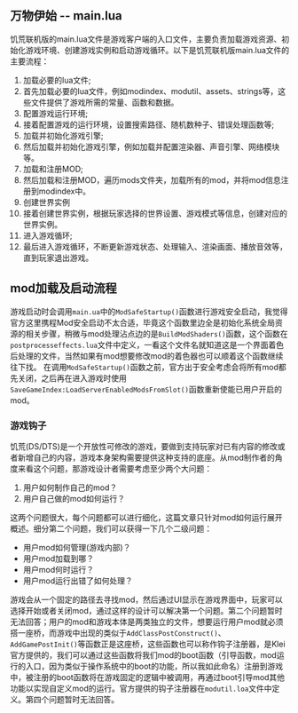 ## 万物伊始 -- main.lua

饥荒联机版的main.lua文件是游戏客户端的入口文件，主要负责加载游戏资源、初始化游戏环境、创建游戏实例和启动游戏循环。以下是饥荒联机版main.lua文件的主要流程：

1. 加载必要的lua文件;
2. 首先加载必要的lua文件，例如modindex、modutil、assets、strings等，这些文件提供了游戏所需的常量、函数和数据。
3. 配置游戏运行环境;
4. 接着配置游戏的运行环境，设置搜索路径、随机数种子、错误处理函数等;
5. 加载并初始化游戏引擎;
6. 然后加载并初始化游戏引擎，例如加载并配置渲染器、声音引擎、网络模块等。
7. 加载和注册MOD;
8. 然后加载和注册MOD，遍历mods文件夹，加载所有的mod，并将mod信息注册到modindex中。
9. 创建世界实例
10. 接着创建世界实例，根据玩家选择的世界设置、游戏模式等信息，创建对应的世界实例。
11. 进入游戏循环;
12. 最后进入游戏循环，不断更新游戏状态、处理输入、渲染画面、播放音效等，直到玩家退出游戏。

## mod加载及启动流程

游戏启动时会调用`main.ua`中的`ModSafeStartup()`函数进行游戏安全启动，我觉得官方这里携程Mod安全启动不太合适，毕竟这个函数里边全是初始化系统全局资源的相关步骤，稍微与mod处理沾点边的是`BuildModShaders()`函数，这个函数在`postprocesseffects.lua`文件中定义，一看这个文件名就知道这是一个界面着色后处理的文件，当然如果有mod想要修改mod的着色器也可以顺着这个函数继续往下找。
在调用`ModSafeStartup()`函数之前，官方出于安全考虑会将所有mod都先关闭，之后再在进入游戏时使用`SaveGameIndex:LoadServerEnabledModsFromSlot()`函数重新使能已用户开启的mod。

### 游戏钩子

饥荒(DS/DTS)是一个开放性可修改的游戏，要做到支持玩家对已有内容的修改或者新增自己的内容，游戏本身架构需要提供这种支持的底座。从mod制作者的角度来看这个问题，那游戏设计者需要考虑至少两个大问题：

1. 用户如何制作自己的mod？
2. 用户自己做的mod如何运行？

这两个问题很大，每个问题都可以进行细化，这篇文章只针对mod如何运行展开概述。细分第二个问题，我们可以获得一下几个二级问题：
* 用户mod如何管理(游戏内部)？
* 用户mod加载到哪？
* 用户mod何时运行？
* 用户mod运行出错了如何处理？  

游戏会从一个固定的路径去寻找mod，然后通过UI显示在游戏界面中，玩家可以选择开始或者关闭mod，通过这样的设计可以解决第一个问题。第二个问题暂时无法回答；用户的mod和游戏本体是两类独立的文件，想要运行用户mod就必须搭一座桥，而游戏中出现的类似于`AddClassPostConstruct()`、`AddGamePostInit()`等函数正是这座桥，这些函数也可以称作钩子注册器，是Klei官方提供的，我们可以通过这些函数将我们mod的boot函数（引导函数，mod运行的入口，因为类似于操作系统中的boot的功能，所以我如此命名）注册到游戏中，被注册的boot函数将在游戏固定的逻辑中被调用，再通过boot引导mod其他功能以实现自定义mod的运行。官方提供的钩子注册器在`modutil.loa`文件中定义。第四个问题暂时无法回答。